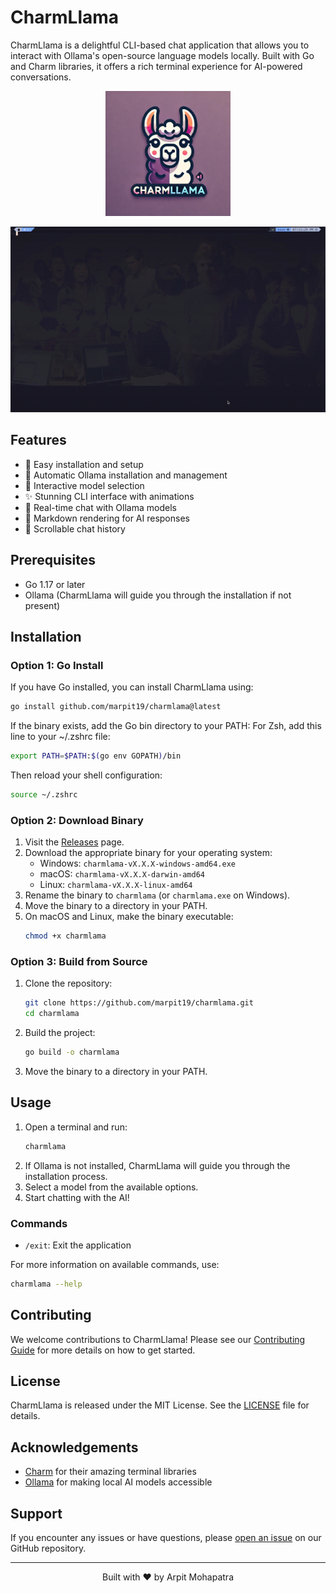# CharmLlama

CharmLlama is a delightful CLI-based chat application that allows you to interact with Ollama's open-source language models locally. Built with Go and Charm libraries, it offers a rich terminal experience for AI-powered conversations.

<p align="center">
  <img src="images/Logo.jpeg" alt="CharmLlama Logo" width="200"/>
</p>

<p align="center">
  <img src="images/output.gif" alt="CharmLlama Demo" />
</p>

## Features

- 🚀 Easy installation and setup
- 🤖 Automatic Ollama installation and management
- 🎨 Interactive model selection
- ✨ Stunning CLI interface with animations
- 💬 Real-time chat with Ollama models
- 📜 Markdown rendering for AI responses
- 🔄 Scrollable chat history

## Prerequisites

- Go 1.17 or later
- Ollama (CharmLlama will guide you through the installation if not present)

## Installation

### Option 1: Go Install

If you have Go installed, you can install CharmLlama using:

```bash
go install github.com/marpit19/charmlama@latest
```

If the binary exists, add the Go bin directory to your PATH:
For Zsh, add this line to your ~/.zshrc file:

```bash
export PATH=$PATH:$(go env GOPATH)/bin
```

Then reload your shell configuration:

```bash
source ~/.zshrc
```

### Option 2: Download Binary

1. Visit the [Releases](https://github.com/marpit19/charmlama/releases) page.
2. Download the appropriate binary for your operating system:
   - Windows: `charmlama-vX.X.X-windows-amd64.exe`
   - macOS: `charmlama-vX.X.X-darwin-amd64`
   - Linux: `charmlama-vX.X.X-linux-amd64`
3. Rename the binary to `charmlama` (or `charmlama.exe` on Windows).
4. Move the binary to a directory in your PATH.
5. On macOS and Linux, make the binary executable:
   ```bash
   chmod +x charmlama
   ```

### Option 3: Build from Source

1. Clone the repository:
   ```bash
   git clone https://github.com/marpit19/charmlama.git
   cd charmlama
   ```
2. Build the project:
   ```bash
   go build -o charmlama
   ```
3. Move the binary to a directory in your PATH.

## Usage

1. Open a terminal and run:
   ```bash
   charmlama
   ```
2. If Ollama is not installed, CharmLlama will guide you through the installation process.
3. Select a model from the available options.
4. Start chatting with the AI!

### Commands

- `/exit`: Exit the application

For more information on available commands, use:
```bash
charmlama --help
```

## Contributing

We welcome contributions to CharmLlama! Please see our [Contributing Guide](CONTRIBUTING.md) for more details on how to get started.

## License

CharmLlama is released under the MIT License. See the [LICENSE](LICENSE) file for details.

## Acknowledgements

- [Charm](https://charm.sh/) for their amazing terminal libraries
- [Ollama](https://ollama.ai/) for making local AI models accessible

## Support

If you encounter any issues or have questions, please [open an issue](https://github.com/marpit19/charmlama/issues/new) on our GitHub repository.

---

<p align="center">
  Built with ❤️ by Arpit Mohapatra
</p>
